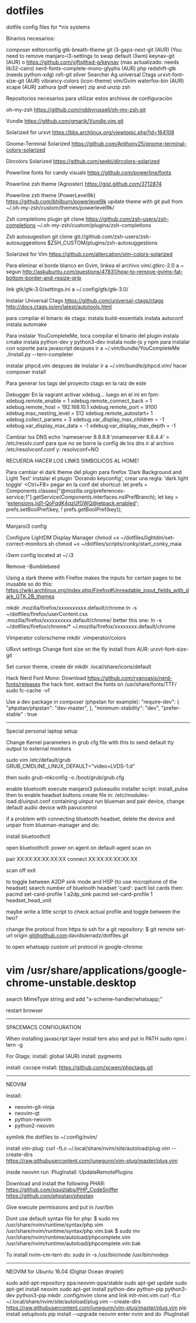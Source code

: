 # dotfiles
dotfile config files for *nix systems

Binarios necesarios:

composer
editorconfig
gtk-breath-theme
git
i3-gaps-next-git (AUR) (You need to remove manjaro-i3-settings to swap default i3wm)
keynav-git (AUR) o https://github.com/yjftsjthsd-g/keynav (mas actualizado: needs lib32-cairo)
nerd-fonts-complete-mono-glyphs (AUR)
php
redshift-gtk (needs python-xdg)
rofi-git
silver Searcher Ag
universal Ctags
urxvt-font-size-git (AUR)
vibrancy-colors (icon-theme)
vim/Gvim
waterfox-bin (AUR)
xcape (AUR)
zathura (pdf viewer)
zip and unzip
zsh

Repositorios necesarios para utilizar estos archivos de configuración

oh-my-zsh
https://github.com/robbyrussell/oh-my-zsh.git

Vundle
https://github.com/gmarik/Vundle.vim.git

Solarized for urxvt
https://bbs.archlinux.org/viewtopic.php?id=164108

Gnome-Terminal Solarized
https://github.com/Anthony25/gnome-terminal-colors-solarized

Dircolors Solarized
https://github.com/seebi/dircolors-solarized

Powerline fonts for candy visuals
https://github.com/powerline/fonts

Powerline zsh theme (Agnoster)
https://gist.github.com/3712874

Powerline zsh theme (PowerLevel9k)
https://github.com/bhilburn/powerlevel9k
update theme with git pull from ~/.oh-my-zsh/custom/themes/powerlevel9k/

Zsh completions plugin
git clone https://github.com/zsh-users/zsh-completions ~/.oh-my-zsh/custom/plugins/zsh-completions

Zsh autosugestion
git clone git://github.com/zsh-users/zsh-autosuggestions $ZSH_CUSTOM/plugins/zsh-autosuggestions

Solarized for Vim
https://github.com/altercation/vim-colors-solarized

Para eliminar el borde blanco en Gvim, linkea el archivo vim/.gtkrc-2.0 a ~
segun http://askubuntu.com/questions/47831/how-to-remove-gvims-fat-bottom-border-and-resize-grip

link gtk/gtk-3.0/settings.ini a ~/.config/gtk/gtk-3.0/

Instalar Universal Ctags
https://github.com/universal-ctags/ctags
http://docs.ctags.io/en/latest/autotools.html

para compilar el binario de ctags:
instala build-essentials
instala autoconf
instala automake

Para instalar YouCompleteMe, toca compilar el binario del plugin
instala cmake
instala python-dev y python3-dev
instala node-js y npm para instalar con soporte para javascript
despues ir a ~/.vim/bundle/YouCompleteMe
./install.py --tern-completer

instalar phpcd.vim
despues de instalar ir a ~/.vim/bundle/phpcd.vim/
hacer composer install

Para generar los tags del proyecto
ctags
en la raiz de este

Debugger
En la vagrant activar xdebug... luego en el ini en fpm:
xdebug.remote_enable = 1
xdebug.remote_connect_back = 1
xdebug.remote_host = 192.168.10.1
xdebug.remote_port = 9100
xdebug.max_nesting_level = 512
xdebug.remote_autostart= 1
xdebug.collect_params = 3
xdebug.var_display_max_children = -1
xdebug.var_display_max_data = -1
xdebug.var_display_max_depth = -1

Cambiar los DNS
echo 'nameserver 8.8.8.8 \nnameserver 8.8.4.4' > /etc/resolv.conf
para que no se borre la config de los dns ir al archivo /etc/resolvconf.conf y:
resolvconf=NO

RECUERDA HACER LOS LINKS SIMBOLICOS AL HOME!

Para cambiar el dark theme del plugin para firefox 'Dark Background and Light Text'
instalar el plugin 'Dorando keyconfig', crear una regla:
'dark light toggle' <Ctrl+F8>
pegar en la conf del shortcut:
let prefs = Components.classes["@mozilla.org/preferences-service;1"].getService(Components.interfaces.nsIPrefBranch);
let key = 'extensions.jid1-QoFqdK4qzUfGWQ@jetpack.enabled';
prefs.setBoolPref(key, ! prefs.getBoolPref(key));

-------------------------------------------------------------------------------
Manjaroi3 config

Configure LightDM Display Manager
chmod +x ~/dotfiles/lightdm/set-correct-monitors.sh
chmod +x ~/dotfiles/scripts/conky/start_conky_maia

i3wm config located at
~/.i3

Remove
-Bumblebeed

Using a dark theme with Firefox makes the inputs for certain pages to be inusable
so do this:
https://wiki.archlinux.org/index.php/Firefox#Unreadable_input_fields_with_dark_GTK.2B_themes

mkdir .mozilla/firefox/xxxxxxxxxx.default/chrome
ln -s ~/dotfiles/firefox/userContent.css .mozilla/firefox/xxxxxxxxxx.default/chrome/
better this one:
ln -s ~/dotfiles/firefox/chrome/* ~/.mozilla/firefox/xxxxxxxx.default/chrome

Vimperator colorscheme
mkdir .vimperator/colors

URxvt settings
Change font size on the fly
install from AUR: urxvt-font-size-git

Set cursor theme, create dir
mkdir .local/share/icons/default

Hack Nerd Font Mono:
Download https://github.com/ryanoasis/nerd-fonts/releases the hack font.
extract the fonts on /usr/share/fonts/TTF/
sudo fc-cache -vf

Use a dev package in composer (phpstan for example):
"require-dev": {
"phpstan/phpstan": "dev-master",
},
"minimum-stability": "dev",
"prefer-stable" : true


-------------------------------------------------------------------------------
Special personal laptop setup

Change Kernel parameters in grub cfg file with this to send default tty output to external monitors

sudo vim /etc/default/grub
GRUB_CMDLINE_LINUX_DEFAULT="video=LVDS-1:d"

then
sudo grub-mkconfig -o /boot/grub/grub.cfg

enable bluetooth
execute manjaroi3 pulseaudio installer script:
install_pulse
then to enable headset buttons create file in:
/etc/modules-load.d/uinput.conf containing uinput
run blueman and pair device, change default audio device with pavucontrol

if a problem with connecting bluetooth headset, delete the device and unpair from blueman-manager
and do:

install bluetoothctl

open bluetoothctl:
 power on
 agent on
 default-agent
 scan on

 pair XX:XX:XX:XX:XX:XX
 connect XX:XX:XX:XX:XX:XX

 scan off
 exit

to toggle between A2DP sink mode and HSP (to use microphone of the headset)
search number of bluetooth headset 'card':
pactl list cards
then:
pacmd set-card-profile 1 a2dp_sink
pacmd set-card-profile 1 headset_head_unit

maybe write a little script to check actual profile and toggle between the two?

change the protocol from https to ssh for a git repository:
$ git remote set-url origin git@github.com:davidsierradz/dotfiles.git

to open whatsapp custom url protocol in google-chrome:

# vim /usr/share/applications/google-chrome-unstable.desktop

search MimeType string and add "x-scheme-handler/whatsapp;"

restart browser

-------------------------------------------------------------------------------

SPACEMACS CONFIGURATION

When installing javascript layer install tern also and put in PATH
sudo npm i tern -g

For Gtags:
install: global (AUR)
install: pygments

install: cscope
install: https://github.com/xcwen/phpctags.git

-------------------------------------------------------------------------------

NEOVIM

Install:

- neovim-git-ninja
- neovim-qt
- python-neovim
- python2-neovim

symlink the dotfiles to ~/.config/nvim/

install vim-plug:
curl -fLo ~/.local/share/nvim/site/autoload/plug.vim --create-dirs \
    https://raw.githubusercontent.com/junegunn/vim-plug/master/plug.vim

inside neovim run
:PlugInstall
:UpdateRemotePlugins

Download and install the following PHAR:
https://github.com/squizlabs/PHP_CodeSniffer
https://github.com/phpstan/phpstan

Give execute permissions and put in /usr/bin

Dont use default syntax file for php:
$ sudo mv /usr/share/nvim/runtime/syntax/php.vim /usr/share/nvim/runtime/syntax/php.vim.bak
$ sudo mv /usr/share/nvim/runtime/autoload/phpcomplete.vim /usr/share/nvim/runtime/autoload/phpcomplete.vim.bak

To install nvim-cm-tern do:
sudo ln -s /usr/bin/node /usr/bin/nodejs


-------------------------------------------------------------------------------

NEOVIM for Ubuntu 16.04 (Digital Ocean droplet)

sudo add-apt-repository ppa:neovim-ppa/stable
sudo apt-get update
sudo apt-get install neovim
sudo apt-get install python-dev python-pip python3-dev python3-pip
mkdir .config/nvim
clone and link init-mini.vim
curl -fLo ~/.local/share/nvim/site/autoload/plug.vim --create-dirs \
    https://raw.githubusercontent.com/junegunn/vim-plug/master/plug.vim
pip install setuptools
pip  install --upgrade neovim
enter nvim and do :PlugInstall

